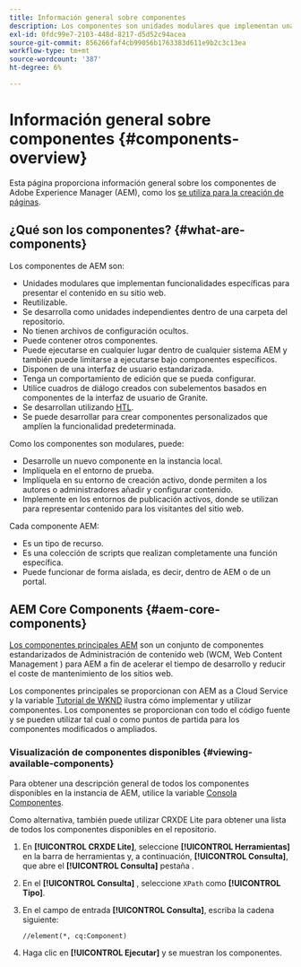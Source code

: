 ```yaml
---
title: Información general sobre componentes
description: Los componentes son unidades modulares que implementan una funcionalidad específica para presentar el contenido en su sitio web
exl-id: 0fdc99e7-2103-448d-8217-d5d52c94acea
source-git-commit: 856266faf4cb99056b1763383d611e9b2c3c13ea
workflow-type: tm+mt
source-wordcount: '387'
ht-degree: 6%

---
```


# Información general sobre componentes {#components-overview}

Esta página proporciona información general sobre los componentes de Adobe Experience Manager (AEM), como los [se utiliza para la creación de páginas](/help/sites-cloud/authoring/fundamentals/components.md).

## ¿Qué son los componentes? {#what-are-components}

Los componentes de AEM son:

* Unidades modulares que implementan funcionalidades específicas para presentar el contenido en su sitio web.
* Reutilizable.
* Se desarrolla como unidades independientes dentro de una carpeta del repositorio.
* No tienen archivos de configuración ocultos.
* Puede contener otros componentes.
* Puede ejecutarse en cualquier lugar dentro de cualquier sistema AEM y también puede limitarse a ejecutarse bajo componentes específicos.
* Disponen de una interfaz de usuario estandarizada.
* Tenga un comportamiento de edición que se pueda configurar.
* Utilice cuadros de diálogo creados con subelementos basados en componentes de la interfaz de usuario de Granite.
* Se desarrollan utilizando [HTL](https://experienceleague.adobe.com/docs/experience-manager-htl/using/overview.html?lang=es).
* Se puede desarrollar para crear componentes personalizados que amplíen la funcionalidad predeterminada.

Como los componentes son modulares, puede:

* Desarrolle un nuevo componente en la instancia local.
* Implíquela en el entorno de prueba.
* Implíquela en su entorno de creación activo, donde permiten a los autores o administradores añadir y configurar contenido.
* Implemente en los entornos de publicación activos, donde se utilizan para representar contenido para los visitantes del sitio web.

Cada componente AEM:

* Es un tipo de recurso.
* Es una colección de scripts que realizan completamente una función específica.
* Puede funcionar de forma aislada, es decir, dentro de AEM o de un portal.

## AEM Core Components {#aem-core-components}

[Los componentes principales AEM](https://experienceleague.adobe.com/docs/experience-manager-core-components/using/introduction.html?lang=es) son un conjunto de componentes estandarizados de Administración de contenido web (WCM, Web Content Management ) para AEM a fin de acelerar el tiempo de desarrollo y reducir el coste de mantenimiento de los sitios web.

Los componentes principales se proporcionan con AEM as a Cloud Service y la variable [Tutorial de WKND](/help/implementing/developing/introduction/develop-wknd-tutorial.md) ilustra cómo implementar y utilizar componentes. Los componentes se proporcionan con todo el código fuente y se pueden utilizar tal cual o como puntos de partida para los componentes modificados o ampliados.

### Visualización de componentes disponibles {#viewing-available-components}

Para obtener una descripción general de todos los componentes disponibles en la instancia de AEM, utilice la variable [Consola Componentes](/help/sites-cloud/authoring/features/components-console.md).

Como alternativa, también puede utilizar CRXDE Lite para obtener una lista de todos los componentes disponibles en el repositorio.

1. En **[!UICONTROL CRXDE Lite]**, seleccione **[!UICONTROL Herramientas]** en la barra de herramientas y, a continuación, **[!UICONTROL Consulta]**, que abre el **[!UICONTROL Consulta]** pestaña .

1. En el **[!UICONTROL Consulta]** , seleccione `XPath` como **[!UICONTROL Tipo]**.

1. En el campo de entrada **[!UICONTROL Consulta]**, escriba la cadena siguiente:

   `//element(*, cq:Component)`

1. Haga clic en **[!UICONTROL Ejecutar]** y se muestran los componentes.
